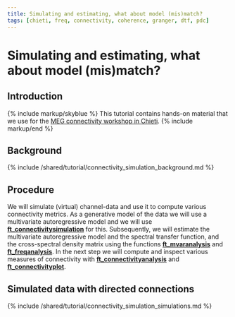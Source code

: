 ```yaml
---
title: Simulating and estimating, what about model (mis)match?
tags: [chieti, freq, connectivity, coherence, granger, dtf, pdc]
---
```


# Simulating and estimating, what about model (mis)match?

## Introduction

{% include markup/skyblue %}
This tutorial contains hands-on material that we use for the [MEG connectivity workshop in Chieti](/workshop/chieti2015).
{% include markup/end %}

## Background

{% include /shared/tutorial/connectivity_simulation_background.md %}

## Procedure

We will simulate (virtual) channel-data and use it to compute various connectivity metrics. As a generative model of the data we will use a multivariate autoregressive model and we will use **[ft_connectivitysimulation](/reference/ft_connectivitysimulation)** for this. Subsequently, we will estimate the multivariate autoregressive model and the spectral transfer function, and the cross-spectral density matrix using the functions **[ft_mvaranalysis](/reference/ft_mvaranalysis)** and **[ft_freqanalysis](/reference/ft_freqanalysis)**. In the next step we will compute and inspect various measures of connectivity with **[ft_connectivityanalysis](/reference/ft_connectivityanalysis)** and **[ft_connectivityplot](/reference/ft_connectivityplot)**.

## Simulated data with directed connections

{% include /shared/tutorial/connectivity_simulation_simulations.md %}
